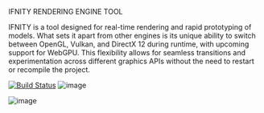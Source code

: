 IFNITY RENDERING ENGINE TOOL 

IFNITY is a tool designed for real-time rendering and rapid prototyping of models. What sets it apart from other engines is its unique ability to switch between OpenGL, Vulkan, and DirectX 12 during runtime, with upcoming support for WebGPU. This flexibility allows for seamless transitions and experimentation across different graphics APIs without the need to restart or recompile the project.


[![Build Status](https://github.com/alfonsmagd/IFNITY-ENGINE/actions/workflows/cmake-single-platform.yml/badge.svg)](https://github.com/alfonsmagd/IFNITY-ENGINE/actions)
![image](https://github.com/user-attachments/assets/53322c3d-12dc-4cb5-8325-93be6a4b407e)



![image](https://github.com/user-attachments/assets/36f46a9c-52a9-4a97-b40b-ff3fcea55b5c)
